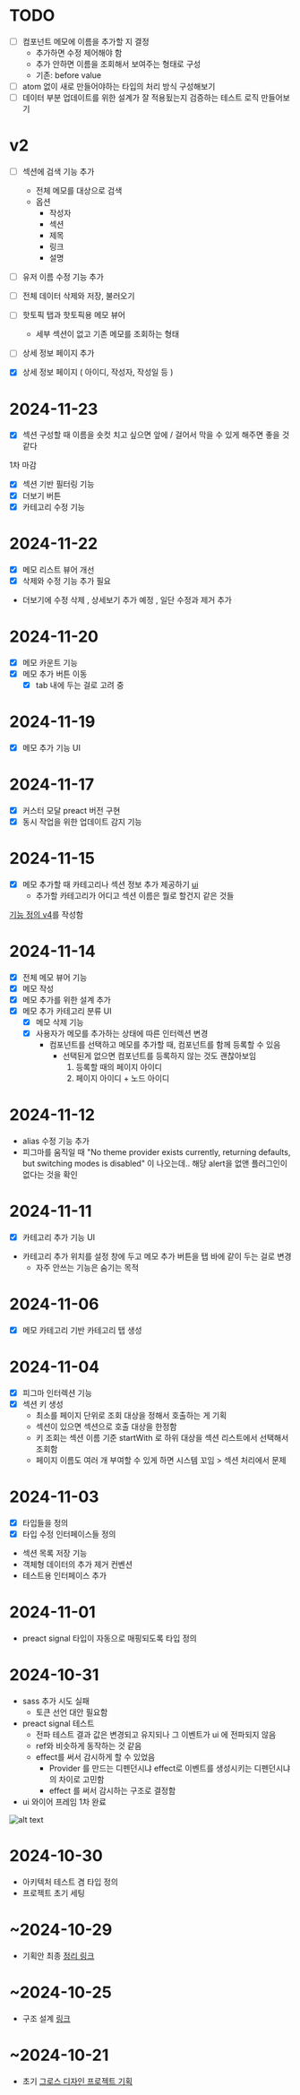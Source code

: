 # TODO

- [ ] 컴포넌트 메모에 이름을 추가할 지 결정
  - 추가하면 수정 제어해야 함
  - 추가 안하면 이름을 조회해서 보여주는 형태로 구성
  - 기존: before value
- [ ] atom 없이 새로 만들어야하는 타입의 처리 방식 구성해보기
- [ ] 데이터 부분 업데이트를 위한 설계가 잘 적용됬는지 검증하는 테스트 로직 만들어보기

# v2

- [ ] 섹션에 검색 기능 추가
  - 전체 메모를 대상으로 검색
  - 옵션
    - 작성자
    - 섹션
    - 제목
    - 링크
    - 설명
- [ ] 유저 이름 수정 기능 추가
- [ ] 전체 데이터 삭제와 저장, 불러오기
- [ ] 핫토픽 탭과 핫토픽용 메모 뷰어
  - 세부 섹션이 없고 기존 메모를 조회하는 형태
- [ ] 상세 정보 페이지 추가

- [x] 상세 정보 페이지 ( 아이디, 작성자, 작성일 등 )

# 2024-11-23

- [x] 섹션 구성할 때 이름을 숏컷 치고 싶으면 앞에 / 걸어서 막을 수 있게 해주면 좋을 것 같다

1차 마감

- [x] 섹션 기반 필터링 기능
- [x] 더보기 버튼
- [x] 카테고리 수정 기능

# 2024-11-22

- [x] 메모 리스트 뷰어 개선
- [x] 삭제와 수정 기능 추가 필요
- 더보기에 수정 삭제 , 상세보기 추가 예정 , 일단 수정과 제거 추가

# 2024-11-20

- [x] 메모 카운트 기능
- [x] 메모 추가 버튼 이동
  - [x] tab 내에 두는 걸로 고려 중

# 2024-11-19

- [x] 메모 추가 기능 UI

# 2024-11-17

- [x] 커스터 모달 preact 버전 구현
- [x] 동시 작업을 위한 업데이트 감지 기능

# 2024-11-15

- [x] 메모 추가할 때 카테고리나 섹션 정보 추가 제공하기 [ui](src\domain\memo\MemoModal.tsx)
  - 추가할 카테고리가 어디고 섹션 이름은 뭘로 할건지 같은 것들

[기능 정의 v4](https://publish.obsidian.md/bangjunwoo/Project/figma-memo/%ED%94%84%EB%A1%9C%EB%8D%95%ED%8A%B8/%EB%A9%94%EB%AA%A8+%EB%B6%80%EB%B6%84+%EB%B2%84%EC%A0%80%EB%8B%9D/202411152224)를 작성함

# 2024-11-14

- [x] 전체 메모 뷰어 기능
- [x] 메모 작성
- [x] 메모 추가를 위한 설계 추가
- [x] 메모 추가 카테고리 분류 UI
  - [x] 메모 삭제 기능
  - [x] 사용자가 메모를 추가하는 상태에 따른 인터렉션 변경
    - 컴포넌트를 선택하고 메모를 추가할 때, 컴포넌트를 함께 등록할 수 있음
      - 선택된게 없으면 컴포넌트를 등록하지 않는 것도 괜찮아보임
        1. 등록할 때의 페이지 아이디
        2. 페이지 아이디 + 노드 아이디

# 2024-11-12

- alias 수정 기능 추가
- 피그마를 움직일 때 "No theme provider exists currently, returning defaults, but switching modes is disabled" 이 나오는데..
  해당 alert을 없앤 플러그인이 없다는 것을 확인

# 2024-11-11

- [x] 카테고리 추가 기능 UI
- 카테고리 추가 위치를 설정 창에 두고 메모 추가 버튼을 탭 바에 같이 두는 걸로 변경
  - 자주 안쓰는 기능은 숨기는 목적

# 2024-11-06

- [x] 메모 카테고리 기반 카테고리 탭 생성

# 2024-11-04

- [x] 피그마 인터렉션 기능
- [x] 섹션 키 생성
  - 최소를 페이지 단위로 조회 대상을 정해서 호출하는 게 기획
  - 섹션이 있으면 섹션으로 호출 대상을 한정함
  - 키 조회는 섹션 이름 기준 startWith 로 하위 대상을 섹션 리스트에서 선택해서 조회함
  - 페이지 이름도 여러 개 부여할 수 있게 하면 시스템 꼬임 > 섹션 처리에서 문제

# 2024-11-03

- [x] 타입들을 정의
- [x] 타입 수정 인터페이스들 정의
- 섹션 목록 저장 기능
- 객체형 데이터의 추가 제거 컨벤션
- 테스트용 인터페이스 추가

# 2024-11-01

- preact signal 타입이 자동으로 매핑되도록 타입 정의

# 2024-10-31

- sass 추가 시도 실패
  - 토큰 선언 대안 필요함
- preact signal 테스트
  - 전파 테스트 결과 값은 변경되고 유지되나 그 이벤트가 ui 에 전파되지 않음
  - ref와 비슷하게 동작하는 것 같음
  - effect를 써서 감시하게 할 수 있었음
    - Provider 를 만드는 디펜던시냐 effect로 이벤트를 생성시키는 디펜던시냐의 차이로 고민함
    - effect 를 써서 감시하는 구조로 결정함
- ui 와이어 프레임 1차 완료

![alt text](image-1.png)

# 2024-10-30

- 아키텍처 테스트 겸 타입 정의
- 프로젝트 초기 세팅

# ~2024-10-29

- 기획안 최종 [정리 링크](https://publish.obsidian.md/bangjunwoo/%EA%B7%B8%EB%A1%9C%EC%8A%A4+%EB%94%94%EC%9E%90%EC%9D%B8/%EA%B3%BC%EC%A0%9C/202410291455)

# ~2024-10-25

- 구조 설계 [링크](https://www.figma.com/board/2ROOGC9UAKaxmeIQGpID9E/%EB%A7%81%ED%81%AC-%EB%A9%94%EB%AA%A8-%EB%8D%B0%EC%9D%B4%ED%84%B0-%EC%B2%98%EB%A6%AC-%EA%B5%AC%EC%A1%B0?node-id=0-1&t=sygj0HY0gwufjiIB-1)

# ~2024-10-21

- 초기 [그로스 디자인 프로젝트 기획](https://publish.obsidian.md/bangjunwoo/%EA%B7%B8%EB%A1%9C%EC%8A%A4+%EB%94%94%EC%9E%90%EC%9D%B8/%EA%B3%BC%EC%A0%9C/202410151332)

